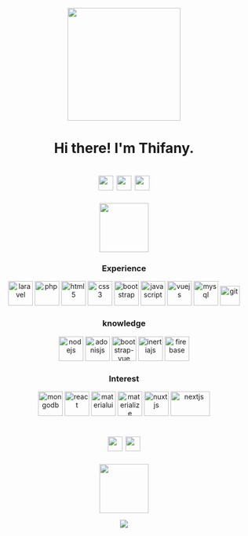 <p align="center"> 
    <img src="https://66.media.tumblr.com/a3061b74a7b1146937d4383bbaa30938/abdb1362b7589c6e-b4/s640x960/d25d99df9b7d486e8ca85d5c5b56618dc7baefab.gif" width="230"> 
</p>
<h1 align="center">Hi there! I'm Thifany.</h1> 

<h1 align="center">
    <img height="30" src="https://raw.githubusercontent.com/innng/innng/master/assets/soulgem-madoka.gif"/> 
    <img height="30" src="https://raw.githubusercontent.com/innng/innng/master/assets/soulgem-homura.gif"/> 
    <img height="30" src="https://raw.githubusercontent.com/innng/innng/master/assets/soulgem-mami.gif"/>
</h1>
<p align="center"> 
  <img src="https://images-wixmp-ed30a86b8c4ca887773594c2.wixmp.com/f/c9181c39-0daf-4f22-9ea4-52e21b19a0ca/daxy1gv-372d426a-4fe8-4ad5-ad69-6eee4747df76.png/v1/fill/w_1024,h_154,strp/lace_divider_big_by_sirafien_daxy1gv-fullview.png?token=eyJ0eXAiOiJKV1QiLCJhbGciOiJIUzI1NiJ9.eyJzdWIiOiJ1cm46YXBwOiIsImlzcyI6InVybjphcHA6Iiwib2JqIjpbW3siaGVpZ2h0IjoiPD0xNTQiLCJwYXRoIjoiXC9mXC9jOTE4MWMzOS0wZGFmLTRmMjItOWVhNC01MmUyMWIxOWEwY2FcL2RheHkxZ3YtMzcyZDQyNmEtNGZlOC00YWQ1LWFkNjktNmVlZTQ3NDdkZjc2LnBuZyIsIndpZHRoIjoiPD0xMDI0In1dXSwiYXVkIjpbInVybjpzZXJ2aWNlOmltYWdlLm9wZXJhdGlvbnMiXX0.CT5j0pkvTgCaD21f-JejJhrXchFsi7kkbiP6idGmYB0" height="100">
</p>

<div align="center">
    <h3> Experience </h3>
    <p>
        <img src="https://devicons.github.io/devicon/devicon.git/icons/laravel/laravel-plain-wordmark.svg" alt="laravel" width="50" height="50"/>
        <img src="https://devicons.github.io/devicon/devicon.git/icons/php/php-original.svg" alt="php" width="50" height="50"/>
        <img src="https://devicons.github.io/devicon/devicon.git/icons/html5/html5-original-wordmark.svg" alt="html5" width="50" height="50"/> 
        <img src="https://devicons.github.io/devicon/devicon.git/icons/css3/css3-original-wordmark.svg" alt="css3" width="50" height="50"/>
        <img src="https://devicons.github.io/devicon/devicon.git/icons/bootstrap/bootstrap-plain.svg" alt="bootstrap" width="50" height="50"/>
        <img src="https://devicons.github.io/devicon/devicon.git/icons/javascript/javascript-original.svg" alt="javascript" width="50" height="50"/>
        <img src="https://devicons.github.io/devicon/devicon.git/icons/vuejs/vuejs-original-wordmark.svg" alt="vuejs" width="50" height="50"/>
        <img src="https://devicons.github.io/devicon/devicon.git/icons/mysql/mysql-original-wordmark.svg" alt="mysql" width="50" height="50"/>
        <img src="https://www.vectorlogo.zone/logos/git-scm/git-scm-icon.svg" alt="git" width="40" height="40"/> 
    </p>  
</div>

<div align="center">
    <h3> knowledge </h3>
    <p align="center">  
        <img src="https://devicons.github.io/devicon/devicon.git/icons/nodejs/nodejs-original-wordmark.svg" alt="nodejs" width="50" height="50"/> 
        <img src="https://pbs.twimg.com/profile_images/1087392649122861057/M6EKYWWJ.jpg" alt="adonisjs" width="50" height="50"/>
        <img src="https://avatars0.githubusercontent.com/u/22965283?s=280&v=4" alt="bootstrap-vue" width="50" height="50"/>
        <img src="https://avatars0.githubusercontent.com/u/47703742?s=280&v=4" alt="inertiajs" width="50" height="50"/>
        <img src="https://img.icons8.com/color/452/firebase.png" alt="firebase" width="50" height="50"/>
    </p>
</div>

<div align="center">
    <h3> Interest </h3>
    <p align="center">  
        <img src="https://devicons.github.io/devicon/devicon.git/icons/mongodb/mongodb-original-wordmark.svg" alt="mongodb" width="50" height="50"/> 
        <img src="https://devicons.github.io/devicon/devicon.git/icons/react/react-original-wordmark.svg" alt="react" width="50" height="50"/>
        <img src="https://devicons.github.io/devicon/devicon.git/icons/materialui/materialui-original.svg" alt="materialui" width="50" height="50"/>
        <img src="https://colinstodd.com/images/posts/matcss-min.png" alt="materialize" width="50" height="50"/>
        <img src="https://drunomics.com/sites/default/files/nuxt-icon.png" alt="nuxtjs" width="50" height="50"/>
        <img src="https://upload.wikimedia.org/wikipedia/commons/thumb/8/8e/Nextjs-logo.svg/1200px-Nextjs-logo.svg.png" alt="nextjs" width="80" height="50"/>
    </p>
</div>

<h1 align="center">
      <img height="30" src="https://raw.githubusercontent.com/innng/innng/master/assets/soulgem-sayaka.gif"/> 
      <img height="30" src="https://raw.githubusercontent.com/innng/innng/master/assets/soulgem-kyoko.gif"/>
</h1>
<p align="center"> 
  <img src="https://images-wixmp-ed30a86b8c4ca887773594c2.wixmp.com/f/c9181c39-0daf-4f22-9ea4-52e21b19a0ca/daxy1gv-372d426a-4fe8-4ad5-ad69-6eee4747df76.png/v1/fill/w_1024,h_154,strp/lace_divider_big_by_sirafien_daxy1gv-fullview.png?token=eyJ0eXAiOiJKV1QiLCJhbGciOiJIUzI1NiJ9.eyJzdWIiOiJ1cm46YXBwOiIsImlzcyI6InVybjphcHA6Iiwib2JqIjpbW3siaGVpZ2h0IjoiPD0xNTQiLCJwYXRoIjoiXC9mXC9jOTE4MWMzOS0wZGFmLTRmMjItOWVhNC01MmUyMWIxOWEwY2FcL2RheHkxZ3YtMzcyZDQyNmEtNGZlOC00YWQ1LWFkNjktNmVlZTQ3NDdkZjc2LnBuZyIsIndpZHRoIjoiPD0xMDI0In1dXSwiYXVkIjpbInVybjpzZXJ2aWNlOmltYWdlLm9wZXJhdGlvbnMiXX0.CT5j0pkvTgCaD21f-JejJhrXchFsi7kkbiP6idGmYB0" height="100">
</p>
<p align="center">
  <img align="center" src="https://github-readme-stats.vercel.app/api?username=thifany-nicastro&show_icons=true"/>
</p>

<!-- <h1 align="center"><img height="30" src="https://raw.githubusercontent.com/innng/innng/master/assets/soulgem-kyoko.gif"/></h1>
<p align="center"> <img src="https://images-wixmp-ed30a86b8c4ca887773594c2.wixmp.com/f/c9181c39-0daf-4f22-9ea4-52e21b19a0ca/daxy1gv-372d426a-4fe8-4ad5-ad69-6eee4747df76.png/v1/fill/w_1024,h_154,strp/lace_divider_big_by_sirafien_daxy1gv-fullview.png?token=eyJ0eXAiOiJKV1QiLCJhbGciOiJIUzI1NiJ9.eyJzdWIiOiJ1cm46YXBwOiIsImlzcyI6InVybjphcHA6Iiwib2JqIjpbW3siaGVpZ2h0IjoiPD0xNTQiLCJwYXRoIjoiXC9mXC9jOTE4MWMzOS0wZGFmLTRmMjItOWVhNC01MmUyMWIxOWEwY2FcL2RheHkxZ3YtMzcyZDQyNmEtNGZlOC00YWQ1LWFkNjktNmVlZTQ3NDdkZjc2LnBuZyIsIndpZHRoIjoiPD0xMDI0In1dXSwiYXVkIjpbInVybjpzZXJ2aWNlOmltYWdlLm9wZXJhdGlvbnMiXX0.CT5j0pkvTgCaD21f-JejJhrXchFsi7kkbiP6idGmYB0" height="100"></p>
<p align="center">
<a href="https://www.linkedin.com/in/thifany-nicastro/" target="blank"><img align="center" src="https://cdn.jsdelivr.net/npm/simple-icons@3.0.1/icons/linkedin.svg" alt="aaaaa" height="30" width="30" /></a>
<a href="" target="blank"><img align="center" src="https://cdn.jsdelivr.net/npm/simple-icons@3.0.1/icons/stackoverflow.svg" alt="aaaaa" height="30" width="30" /></a>
<a href="" target="blank"><img align="center" src="https://cdn.jsdelivr.net/npm/simple-icons@3.0.1/icons/medium.svg" alt="aaaaaa" height="30" width="30" /></a>
<a href=""><img align="center" src="https://cdn.jsdelivr.net/npm/simple-icons@3.0.1/icons/codepen.svg" alt="aaaaa" height="30" width="30" /></a>
</p> -->
